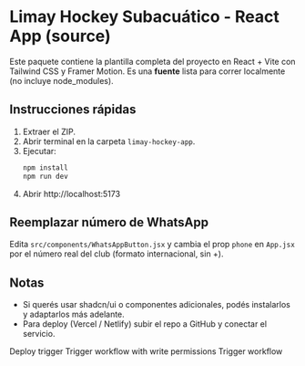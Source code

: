 # Limay Hockey Subacuático - React App (source)

Este paquete contiene la plantilla completa del proyecto en React + Vite con Tailwind CSS y Framer Motion.
Es una **fuente** lista para correr localmente (no incluye node_modules).

## Instrucciones rápidas

1. Extraer el ZIP.
2. Abrir terminal en la carpeta `limay-hockey-app`.
3. Ejecutar:
   ```bash
   npm install
   npm run dev
   ```
4. Abrir http://localhost:5173

## Reemplazar número de WhatsApp
Edita `src/components/WhatsAppButton.jsx` y cambia el prop `phone` en `App.jsx` por el número real del club (formato internacional, sin +).

## Notas
- Si querés usar shadcn/ui o componentes adicionales, podés instalarlos y adaptarlos más adelante.
- Para deploy (Vercel / Netlify) subir el repo a GitHub y conectar el servicio.

D e p l o y   t r i g g e r  
 T r i g g e r   w o r k f l o w   w i t h   w r i t e   p e r m i s s i o n s  
 T r i g g e r   w o r k f l o w  
 